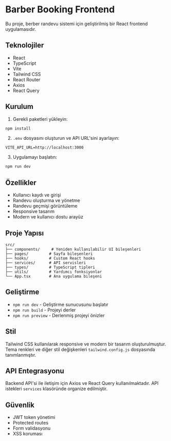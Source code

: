 # Barber Booking Frontend

Bu proje, berber randevu sistemi için geliştirilmiş bir React frontend uygulamasıdır.

## Teknolojiler

- React
- TypeScript
- Vite
- Tailwind CSS
- React Router
- Axios
- React Query

## Kurulum

1. Gerekli paketleri yükleyin:
```bash
npm install
```

2. `.env` dosyasını oluşturun ve API URL'sini ayarlayın:
```env
VITE_API_URL=http://localhost:3000
```

3. Uygulamayı başlatın:
```bash
npm run dev
```

## Özellikler

- Kullanıcı kaydı ve girişi
- Randevu oluşturma ve yönetme
- Randevu geçmişi görüntüleme
- Responsive tasarım
- Modern ve kullanıcı dostu arayüz

## Proje Yapısı

```
src/
├── components/     # Yeniden kullanılabilir UI bileşenleri
├── pages/         # Sayfa bileşenleri
├── hooks/         # Custom React hooks
├── services/      # API servisleri
├── types/         # TypeScript tipleri
├── utils/         # Yardımcı fonksiyonlar
└── App.tsx        # Ana uygulama bileşeni
```

## Geliştirme

- `npm run dev` - Geliştirme sunucusunu başlatır
- `npm run build` - Projeyi derler
- `npm run preview` - Derlenmiş projeyi önizler

## Stil

Tailwind CSS kullanılarak responsive ve modern bir tasarım oluşturulmuştur. Tema renkleri ve diğer stil değişkenleri `tailwind.config.js` dosyasında tanımlanmıştır.

## API Entegrasyonu

Backend API'si ile iletişim için Axios ve React Query kullanılmaktadır. API istekleri `services` klasöründe organize edilmiştir.

## Güvenlik

- JWT token yönetimi
- Protected routes
- Form validasyonu
- XSS koruması 